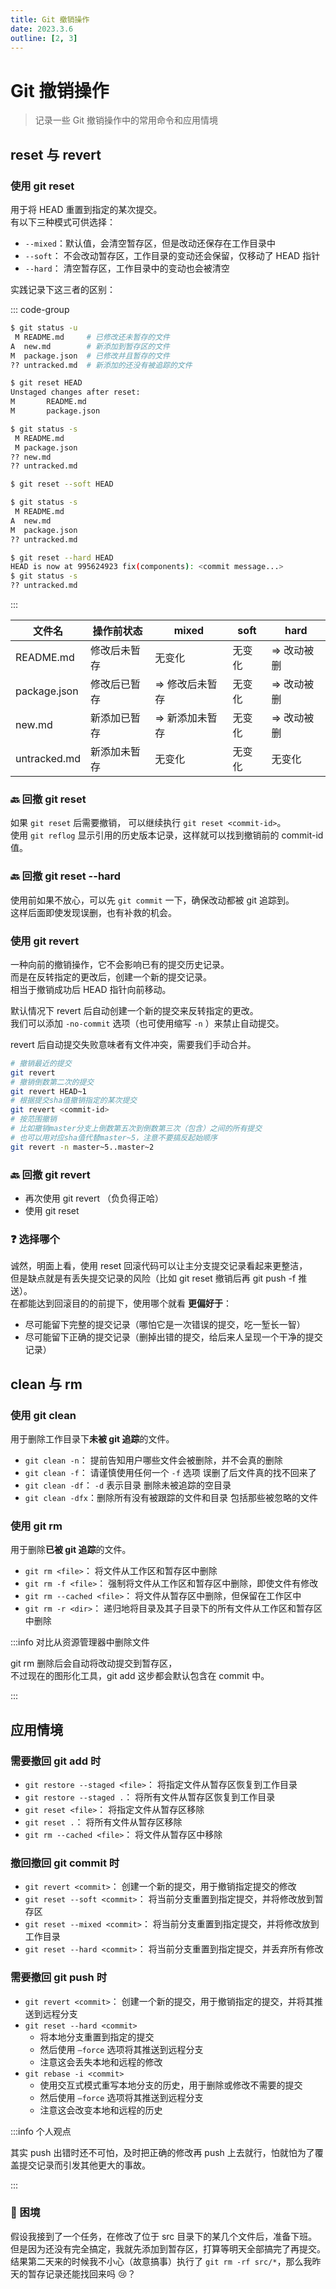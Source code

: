 ```yaml
---
title: Git 撤销操作
date: 2023.3.6
outline: [2, 3]
---
```


# Git 撤销操作

> 记录一些 Git 撤销操作中的常用命令和应用情境

## reset 与 revert

### 使用 git reset

用于将 HEAD 重置到指定的某次提交。  
有以下三种模式可供选择：

- `--mixed`：默认值，会清空暂存区，但是改动还保存在工作目录中
- `--soft`： 不会改动暂存区，工作目录的变动还会保留，仅移动了 HEAD 指针
- `--hard`： 清空暂存区，工作目录中的变动也会被清空

实践记录下这三者的区别：

::: code-group

```bash [每次操作前的状态]
$ git status -u
 M README.md     # 已修改还未暂存的文件
A  new.md        # 新添加到暂存区的文件
M  package.json  # 已修改并且暂存的文件
?? untracked.md  # 新添加的还没有被追踪的文件
```

```bash [执行 git reset --mixed]
$ git reset HEAD
Unstaged changes after reset:
M       README.md
M       package.json

$ git status -s
 M README.md
 M package.json
?? new.md
?? untracked.md
```

```bash [执行 git reset --soft]
$ git reset --soft HEAD

$ git status -s
 M README.md
A  new.md
M  package.json
?? untracked.md
```

```bash [执行 git reset --hard]
$ git reset --hard HEAD
HEAD is now at 995624923 fix(components): <commit message...>
$ git status -s
?? untracked.md
```

:::

| 文件名       | 操作前状态   | mixed           | soft   | hard        |
| ------------ | ------------ | --------------- | ------ | ----------- |
| README.md    | 修改后未暂存 | 无变化          | 无变化 | => 改动被删 |
| package.json | 修改后已暂存 | => 修改后未暂存 | 无变化 | => 改动被删 |
| new.md       | 新添加已暂存 | => 新添加未暂存 | 无变化 | => 改动被删 |
| untracked.md | 新添加未暂存 | 无变化          | 无变化 | 无变化      |

### 🔙 回撤 git reset

如果 `git reset` 后需要撤销， 可以继续执行 `git reset <commit-id>`。  
使用 `git reflog` 显示引用的历史版本记录，这样就可以找到撤销前的 commit-id 值。

### 🔙 回撤 git reset --hard

使用前如果不放心，可以先 `git commit` 一下，确保改动都被 git 追踪到。  
这样后面即使发现误删，也有补救的机会。

### 使用 git revert

一种向前的撤销操作，它不会影响已有的提交历史记录。  
而是在反转指定的更改后，创建一个新的提交记录。  
相当于撤销成功后 HEAD 指针向前移动。

默认情况下 revert 后自动创建一个新的提交来反转指定的更改。  
我们可以添加 `-no-commit` 选项（也可使用缩写 `-n` ）来禁止自动提交。

revert 后自动提交失败意味者有文件冲突，需要我们手动合并。

```bash
# 撤销最近的提交
git revert
# 撤销倒数第二次的提交
git revert HEAD~1
# 根据提交sha值撤销指定的某次提交
git revert <commit-id>
# 按范围撤销
# 比如撤销master分支上倒数第五次到倒数第三次（包含）之间的所有提交
# 也可以用对应sha值代替master~5，注意不要搞反起始顺序
git revert -n master~5..master~2
```

### 🔙 回撤 git revert

- 再次使用 git revert （负负得正哈）
- 使用 git reset

### ❓ 选择哪个

诚然，明面上看，使用 reset 回滚代码可以让主分支提交记录看起来更整洁，  
但是缺点就是有丢失提交记录的风险（比如 git reset 撤销后再 git push -f 推送）。  
在都能达到回滚目的的前提下，使用哪个就看 **更偏好于**：

- 尽可能留下完整的提交记录（哪怕它是一次错误的提交，吃一堑长一智）
- 尽可能留下正确的提交记录（删掉出错的提交，给后来人呈现一个干净的提交记录）

## clean 与 rm

### 使用 git clean

用于删除工作目录下**未被 git 追踪**的文件。

- `git clean -n`： 提前告知用户哪些文件会被删除，并不会真的删除
- `git clean -f`： 请谨慎使用任何一个 `-f` 选项 误删了后文件真的找不回来了
- `git clean -df`： `-d` 表示目录 删除未被追踪的空目录
- `git clean -dfx`：删除所有没有被跟踪的文件和目录 包括那些被忽略的文件

### 使用 git rm

用于删除**已被 git 追踪**的文件。

- `git rm <file>`： 将文件从工作区和暂存区中删除
- `git rm -f <file>`： 强制将文件从工作区和暂存区中删除，即使文件有修改
- `git rm --cached <file>`： 将文件从暂存区中删除，但保留在工作区中
- `git rm -r <dir>`： 递归地将目录及其子目录下的所有文件从工作区和暂存区中删除

:::info 对比从资源管理器中删除文件

git rm 删除后会自动将改动提交到暂存区，  
不过现在的图形化工具，git add 这步都会默认包含在 commit 中。

:::

## 应用情境

### 需要撤回 git add 时

- `git restore --staged <file>`： 将指定文件从暂存区恢复到工作目录
- `git restore --staged .`： 将所有文件从暂存区恢复到工作目录
- `git reset <file>`： 将指定文件从暂存区移除
- `git reset .`： 将所有文件从暂存区移除
- `git rm --cached <file>`： 将文件从暂存区中移除

### 撤回撤回 git commit 时

- `git revert <commit>`： 创建一个新的提交，用于撤销指定提交的修改
- `git reset --soft <commit>`： 将当前分支重置到指定提交，并将修改放到暂存区
- `git reset --mixed <commit>`： 将当前分支重置到指定提交，并将修改放到工作目录
- `git reset --hard <commit>`： 将当前分支重置到指定提交，并丢弃所有修改

### 需要撤回 git push 时

- `git revert <commit>`： 创建一个新的提交，用于撤销指定的提交，并将其推送到远程分支
- `git reset --hard <commit>`
  - 将本地分支重置到指定的提交
  - 然后使用 `–force` 选项将其推送到远程分支
  - 注意这会丢失本地和远程的修改
- `git rebase -i <commit>`
  - 使用交互式模式重写本地分支的历史，用于删除或修改不需要的提交
  - 然后使用 `–force` 选项将其推送到远程分支
  - 注意这会改变本地和远程的历史

:::info 个人观点

其实 push 出错时还不可怕，及时把正确的修改再 push 上去就行，怕就怕为了覆盖提交记录而引发其他更大的事故。

:::

### 🤔 困境

假设我接到了一个任务，在修改了位于 src 目录下的某几个文件后，准备下班。但是因为还没有完全搞定，我就先添加到暂存区，打算等明天全部搞完了再提交。  
 结果第二天来的时候我不小心（故意搞事）执行了 `git rm -rf src/*`，那么我昨天的暂存记录还能找回来吗 😢？